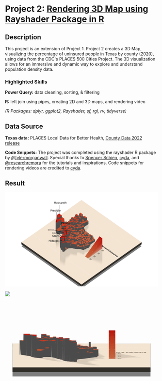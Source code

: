 
# Project 2: [Rendering 3D Map using Rayshader Package in R](https://github.com/pammoon14/Texas3D)

## Description
This project is an extension of Project 1. Project 2 creates a 3D Map, visualizing the percentage of uninsured people in Texas by county (2020), using data from the CDC's PLACES 500 Cities Project. The 3D visualization allows for an immersive and dynamic way to explore and understand population density data. 

### Highlighted Skills
**Power Query:** data cleaning, sorting, & filtering

**R:** left join using pipes, creating 2D and 3D maps, and rendering video

*(R Packages: dplyr, ggplot2, Rayshader, sf, rgl, rv, tidyverse)*   

## Data Source
**Texas data:** PLACES Local Data for Better Health, [County Data 2022 release](https://chronicdata.cdc.gov/500-Cities-Places/PLACES-Local-Data-for-Better-Health-County-Data-20/swc5-untb)

**Code Snippets:** The project was completed using the rayshader R package by [@tylermorganwall](https://twitter.com/tylermorganwall). Special thanks to [Spencer Schien](https://github.com/Pecners), [cyda](https://github.com/cydalytics/HK_Properties_Price_Distribution), and [@researchremora](https://twitter.com/search?lang=en&q=%23rayshader) for the tutorials and inspirations. Code snippets for rendering videos are credited to [cyda](https://github.com/cydalytics/HK_Properties_Price_Distribution/blob/master/README.md).


## Result

![](https://github.com/pammoon14/Texas3D/blob/main/image/3D_labeled_screenshot_uninsured_map.png)

![](https://github.com/pammoon14/Texas3D/blob/main/video/GIF_Texas3D_video1.gif)

![](https://github.com/pammoon14/Texas3D/blob/main/video/ezgif.com-gif-maker.gif)





